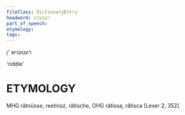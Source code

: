 ```yaml
---
fileClass: DictionaryEntry
headword: רעטעניש
part_of_speech: 
etymology: 
tags: 
---
```

רעטעניש
־ן

'riddle'

ETYMOLOGY
===========
MHG râtnüsse, reetnisz, râtische, OHG râtissa, râtisca
[Lexer 2, 352]